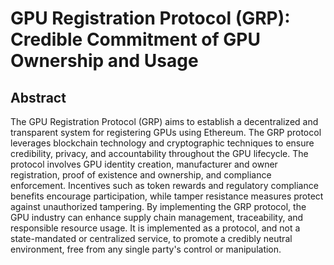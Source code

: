 # GPU Registration Protocol (GRP): Credible Commitment of GPU Ownership and Usage

## Abstract

The GPU Registration Protocol (GRP) aims to establish a decentralized and transparent system for registering GPUs using Ethereum. The GRP protocol leverages blockchain technology and cryptographic techniques to ensure credibility, privacy, and accountability throughout the GPU lifecycle. The protocol involves GPU identity creation, manufacturer and owner registration, proof of existence and ownership, and compliance enforcement. Incentives such as token rewards and regulatory compliance benefits encourage participation, while tamper resistance measures protect against unauthorized tampering. By implementing the GRP protocol, the GPU industry can enhance supply chain management, traceability, and responsible resource usage. It is implemented as a protocol, and not a state-mandated or centralized service, to promote a credibly neutral environment, free from any single party's control or manipulation.

